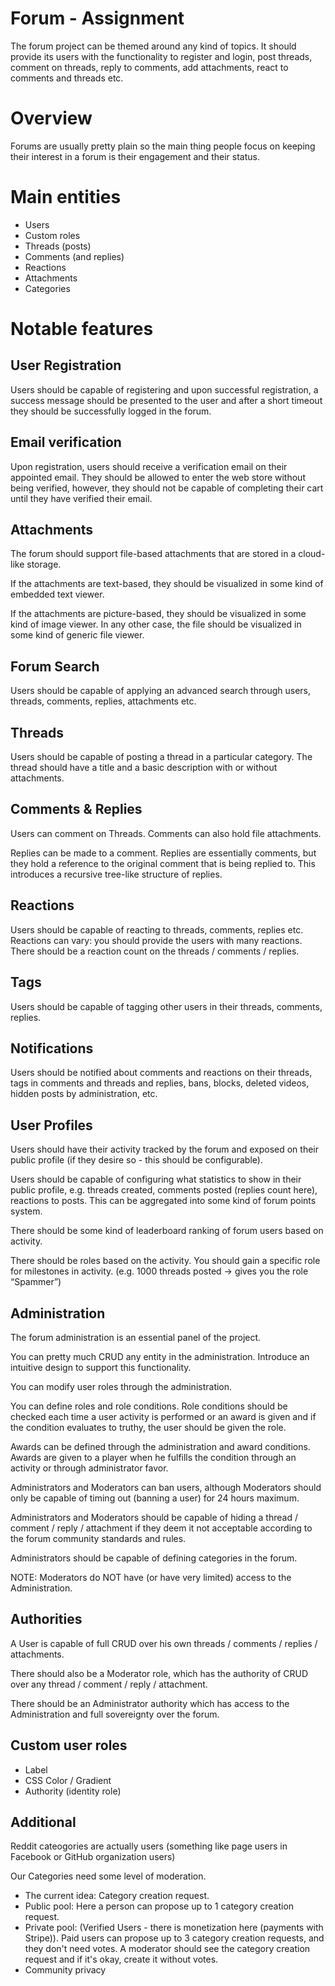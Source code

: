 # Forum - Assignment

The forum project can be themed around any kind of topics. It should provide its users with the functionality to register and login, post threads, comment on threads, reply to comments, add attachments, react to comments and threads etc. 

# Overview

Forums are usually pretty plain so the main thing people focus on keeping their interest in a forum is their engagement and their status.

# Main entities

* Users
* Custom roles
* Threads (posts)
* Comments (and replies)
* Reactions
* Attachments
* Categories

# Notable features

## User Registration

Users should be capable of registering and upon successful registration, a success message should be presented to the user and after a short timeout they should be successfully logged in the forum.

## Email verification 

Upon registration, users should receive a verification email on their appointed email. They should be allowed to enter the web store without being verified, however, they should not be capable of completing their cart until they have verified their email.

## Attachments

The forum should support file-based attachments that are stored in a cloud-like storage.

If the attachments are text-based, they should be visualized in some kind of embedded text viewer.

If the attachments are picture-based, they should be visualized in some kind of image viewer.
In any other case, the file should be visualized in some kind of generic file viewer.

## Forum Search

Users should be capable of applying an advanced search through users, threads, comments, replies, attachments etc.

## Threads

Users should be capable of posting a thread in a particular category. The thread should have a title and a basic description with or without attachments.

## Comments & Replies

Users can comment on Threads. Comments can also hold file attachments.

Replies can be made to a comment. Replies are essentially comments, but they hold a reference to the original comment that is being replied to. This introduces a recursive tree-like structure of replies.

## Reactions

Users should be capable of reacting to threads, comments, replies etc. Reactions can vary: you should provide the users with many reactions. There should be a reaction count on the threads / comments / replies.

## Tags

Users should be capable of tagging other users in their threads, comments, replies.

## Notifications

Users should be notified about comments and reactions on their threads, tags in comments and threads and replies, bans, blocks, deleted videos, hidden posts by administration, etc.

## User Profiles

Users should have their activity tracked by the forum and exposed on their public profile (if they desire so - this should be configurable). 

Users should be capable of configuring what statistics to show in their public profile, e.g. threads created, comments posted (replies count here), reactions to posts. This can be aggregated into some kind of forum points system.

There should be some kind of leaderboard ranking of forum users based on activity.

There should be roles based on the activity. You should gain a specific role for milestones in activity. (e.g. 1000 threads posted -> gives you the role “Spammer”)

## Administration

The forum administration is an essential panel of the project.

You can pretty much CRUD any entity in the administration. Introduce an intuitive design to support this functionality. 

You can modify user roles through the administration.

You can define roles and role conditions. Role conditions should be checked each time a user activity is performed or an award is given and if the condition evaluates to truthy, the user should be given the role.

Awards can be defined through the administration and award conditions. Awards are given to a player when he fulfills the condition through an activity or through administrator favor.

Administrators and Moderators can ban users, although Moderators should only be capable of timing out (banning a user) for 24 hours maximum.

Administrators and Moderators should be capable of hiding a thread / comment / reply / attachment if they deem it not acceptable according to the forum community standards and rules.

Administrators should be capable of defining categories in the forum.

NOTE: Moderators do NOT have (or have very limited) access to the Administration.

## Authorities

A User is capable of full CRUD over his own threads / comments / replies / attachments. 

There should also be a Moderator role, which has the authority of CRUD over any thread / comment / reply / attachment.

There should be an Administrator authority which has access to the Administration and full sovereignty over the forum.

## Custom user roles

* Label
* CSS Color / Gradient
* Authority (identity role)

## Additional

Reddit cateogories are actually users (something like page users in Facebook or GitHub organization users)

Our Categories need some level of moderation.
* The current idea: Category creation request.
* Public pool: Here a person can propose up to 1 category creation request.
* Private pool: (Verified Users - there is monetization here (payments with Stripe)). Paid users can propose up to 3 category creation requests, 
  and they don't need votes. A moderator should see the category creation request and if it's okay, create it without votes.
* Community privacy


